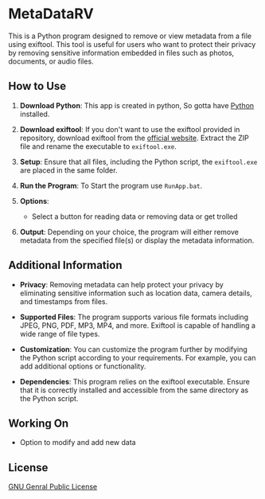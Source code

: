 # MetaDataRV

This is a Python program designed to remove or view metadata from a file using exiftool. This tool is useful for users who want to protect their privacy by removing sensitive information embedded in files such as photos, documents, or audio files.

## How to Use

1. **Download Python**: This app is created in python, So gotta have [Python](https://www.python.org/) installed.
   
2. **Download exiftool**: If you don't want to use the exiftool provided in repository, download exiftool from the [official website](https://exiftool.org/). Extract the ZIP file and rename the executable to `exiftool.exe`.

3. **Setup**: Ensure that all files, including the Python script, the `exiftool.exe` are placed in the same folder.

4. **Run the Program**: To Start the program use `RunApp.bat`.

5. **Options**:
   - Select a button for reading data or removing data or get trolled

6. **Output**: Depending on your choice, the program will either remove metadata from the specified file(s) or display the metadata information.

## Additional Information

- **Privacy**: Removing metadata can help protect your privacy by eliminating sensitive information such as location data, camera details, and timestamps from files.
  
- **Supported Files**: The program supports various file formats including JPEG, PNG, PDF, MP3, MP4, and more. Exiftool is capable of handling a wide range of file types.

- **Customization**: You can customize the program further by modifying the Python script according to your requirements. For example, you can add additional options or functionality.

- **Dependencies**: This program relies on the exiftool executable. Ensure that it is correctly installed and accessible from the same directory as the Python script.

## Working On
- Option to modify and add new data

## License
  [GNU Genral Public License](LICENSE)
